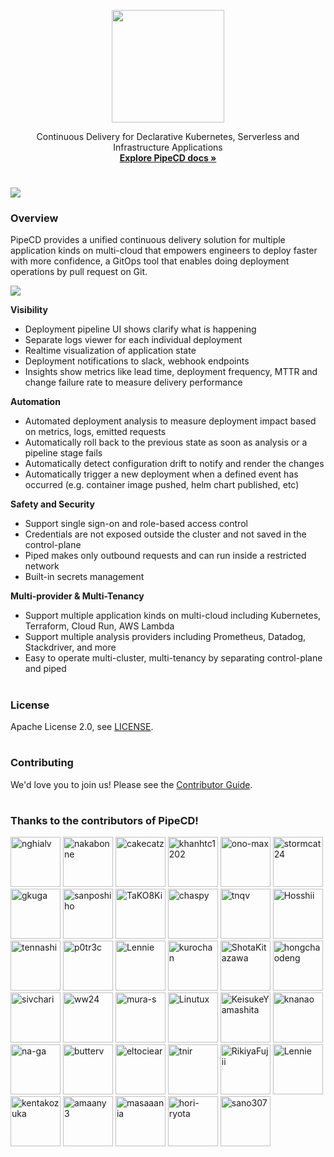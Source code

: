 <p align="center">
  <img src="https://github.com/pipe-cd/pipecd/blob/master/docs/static/images/logo.png" width="180"/>
</p>

<p align="center">
  Continuous Delivery for Declarative Kubernetes, Serverless and Infrastructure Applications
  <br/>
  <a href="https://pipecd.dev"><strong>Explore PipeCD docs »</strong></a>
</p>

#

![](https://github.com/pipe-cd/pipecd/blob/master/docs/static/images/deployment-details.png)

### Overview

PipeCD provides a unified continuous delivery solution for multiple application kinds on multi-cloud that empowers engineers to deploy faster with more confidence, a GitOps tool that enables doing deployment operations by pull request on Git.

![](https://github.com/pipe-cd/pipecd/blob/master/docs/static/images/architecture-overview.png)

**Visibility**
- Deployment pipeline UI shows clarify what is happening
- Separate logs viewer for each individual deployment
- Realtime visualization of application state
- Deployment notifications to slack, webhook endpoints
- Insights show metrics like lead time, deployment frequency, MTTR and change failure rate to measure delivery performance

**Automation**
- Automated deployment analysis to measure deployment impact based on metrics, logs, emitted requests
- Automatically roll back to the previous state as soon as analysis or a pipeline stage fails
- Automatically detect configuration drift to notify and render the changes
- Automatically trigger a new deployment when a defined event has occurred (e.g. container image pushed, helm chart published, etc)

**Safety and Security**
- Support single sign-on and role-based access control
- Credentials are not exposed outside the cluster and not saved in the control-plane
- Piped makes only outbound requests and can run inside a restricted network
- Built-in secrets management

**Multi-provider & Multi-Tenancy**
- Support multiple application kinds on multi-cloud including Kubernetes, Terraform, Cloud Run, AWS Lambda
- Support multiple analysis providers including Prometheus, Datadog, Stackdriver, and more
- Easy to operate multi-cluster, multi-tenancy by separating control-plane and piped

#

### License

Apache License 2.0, see [LICENSE](https://github.com/pipe-cd/pipecd/blob/master/LICENSE).

#

### Contributing

We'd love you to join us! Please see the [Contributor Guide](https://pipecd.dev/docs/contribution-guidelines/).

#

### Thanks to the contributors of PipeCD!

<a href="https://github.com/nghialv"><img src="https://avatars.githubusercontent.com/u/1751755?v=4" title="nghialv" width="80" height="80"></a>
<a href="https://github.com/nakabonne"><img src="https://avatars.githubusercontent.com/u/19730728?v=4" title="nakabonne" width="80" height="80"></a>
<a href="https://github.com/cakecatz"><img src="https://avatars.githubusercontent.com/u/6136383?v=4" title="cakecatz" width="80" height="80"></a>
<a href="https://github.com/khanhtc1202"><img src="https://avatars.githubusercontent.com/u/32532742?v=4" title="khanhtc1202" width="80" height="80"></a>
<a href="https://github.com/ono-max"><img src="https://avatars.githubusercontent.com/u/59436572?v=4" title="ono-max" width="80" height="80"></a>
<a href="https://github.com/stormcat24"><img src="https://avatars.githubusercontent.com/u/919840?v=4" title="stormcat24" width="80" height="80"></a>
<a href="https://github.com/gkuga"><img src="https://avatars.githubusercontent.com/u/33643470?v=4" title="gkuga" width="80" height="80"></a>
<a href="https://github.com/sanposhiho"><img src="https://avatars.githubusercontent.com/u/44139130?v=4" title="sanposhiho" width="80" height="80"></a>
<a href="https://github.com/TaKO8Ki"><img src="https://avatars.githubusercontent.com/u/41065217?v=4" title="TaKO8Ki" width="80" height="80"></a>
<a href="https://github.com/chaspy"><img src="https://avatars.githubusercontent.com/u/10370988?v=4" title="chaspy" width="80" height="80"></a>
<a href="https://github.com/tnqv"><img src="https://avatars.githubusercontent.com/u/23372024?v=4" title="tnqv" width="80" height="80"></a>
<a href="https://github.com/Hosshii"><img src="https://avatars.githubusercontent.com/u/49914427?v=4" title="Hosshii" width="80" height="80"></a>
<a href="https://github.com/tennashi"><img src="https://avatars.githubusercontent.com/u/10219626?v=4" title="tennashi" width="80" height="80"></a>
<a href="https://github.com/p0tr3c"><img src="https://avatars.githubusercontent.com/u/12850042?v=4" title="p0tr3c" width="80" height="80"></a>
<a href="https://github.com/gotyoooo"><img src="https://avatars.githubusercontent.com/u/6133219?v=4" title="Lennie" width="80" height="80"></a>
<a href="https://github.com/kurochan"><img src="https://avatars.githubusercontent.com/u/591247?v=4" title="kurochan" width="80" height="80"></a>
<a href="https://github.com/ShotaKitazawa"><img src="https://avatars.githubusercontent.com/u/19530785?v=4" title="ShotaKitazawa" width="80" height="80"></a>
<a href="https://github.com/hongchaodeng"><img src="https://avatars.githubusercontent.com/u/920884?v=4" title="hongchaodeng" width="80" height="80"></a>
<a href="https://github.com/sivchari"><img src="https://avatars.githubusercontent.com/u/55221074?v=4" title="sivchari" width="80" height="80"></a>
<a href="https://github.com/ww24"><img src="https://avatars.githubusercontent.com/u/695166?v=4" title="ww24" width="80" height="80"></a>
<a href="https://github.com/mura-s"><img src="https://avatars.githubusercontent.com/u/4702673?v=4" title="mura-s" width="80" height="80"></a>
<a href="https://github.com/Linutux"><img src="https://avatars.githubusercontent.com/u/435352?v=4" title="Linutux" width="80" height="80"></a>
<a href="https://github.com/KeisukeYamashita"><img src="https://avatars.githubusercontent.com/u/23056537?v=4" title="KeisukeYamashita" width="80" height="80"></a>
<a href="https://github.com/knanao"><img src="https://avatars.githubusercontent.com/u/50069775?v=4" title="knanao" width="80" height="80"></a>
<a href="https://github.com/na-ga"><img src="https://avatars.githubusercontent.com/u/537006?v=4" title="na-ga" width="80" height="80"></a>
<a href="https://github.com/butterv"><img src="https://avatars.githubusercontent.com/u/15773082?v=4" title="butterv" width="80" height="80"></a>
<a href="https://github.com/eltociear"><img src="https://avatars.githubusercontent.com/u/22633385?v=4" title="eltociear" width="80" height="80"></a>
<a href="https://github.com/tnir"><img src="https://avatars.githubusercontent.com/u/10229505?v=4" title="tnir" width="80" height="80"></a>
<a href="https://github.com/RikiyaFujii"><img src="https://avatars.githubusercontent.com/u/23261497?v=4" title="RikiyaFujii" width="80" height="80"></a>
<a href="https://github.com/Lennie"><img src="https://avatars.githubusercontent.com/u/330102?v=4" title="Lennie" width="80" height="80"></a>
<a href="https://github.com/kentakozuka"><img src="https://avatars.githubusercontent.com/u/16733673?v=4" title="kentakozuka" width="80" height="80"></a>
<a href="https://github.com/amaany3"><img src="https://avatars.githubusercontent.com/u/25783732?v=4" title="amaany3" width="80" height="80"></a>
<a href="https://github.com/masaaania"><img src="https://avatars.githubusercontent.com/u/2755429?v=4" title="masaaania" width="80" height="80"></a>
<a href="https://github.com/hori-ryota"><img src="https://avatars.githubusercontent.com/u/2936501?v=4" title="hori-ryota" width="80" height="80"></a>
<a href="https://github.com/sano307"><img src="https://avatars.githubusercontent.com/u/12808316?v=4" title="sano307" width="80" height="80"></a>
